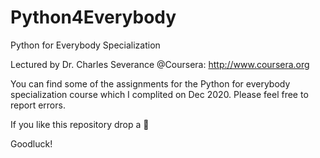 # Python4Everybody

Python for Everybody Specialization

Lectured by Dr. Charles Severance @Coursera: http://www.coursera.org

You can find some of the assignments for the Python for everybody specialization course which I complited on Dec 2020. Please feel free to report errors.

If you like this repository drop a 🌟

Goodluck!


